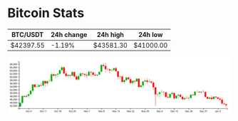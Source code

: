 # Bitcoin Stats

BTC/USDT|24h change|24h high|24h low|
|---|---|---|---|
|$42397.55|-1.19%|$43581.30|$41000.00|

<img src="./chart.svg">
